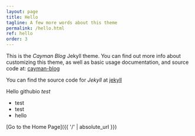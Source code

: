 ```yaml
---
layout: page
title: Hello
tagline: A few more words about this theme
permalink: /hello.html
ref: hello
order: 3
---
```


This is the _Cayman Blog_ Jekyll theme. You can find out more info about customizing this theme, as well as basic usage documentation, and source code at: [cayman-blog](https://github.com/lorepirri/cayman-blog)

You can find the source code for _Jekyll_ at [jekyll](https://github.com/jekyll/jekyll)

Hello githubio _test_ 

- test
- test
- hello

[Go to the Home Page]({{ '/' | absolute_url }})
